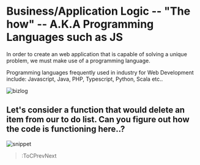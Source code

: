 # Business/Application Logic -- "The how" -- A.K.A Programming Languages such as JS

In order to create an web application that is capable of solving a unique problem, we must make use of a programming language.

Programming languages frequently used in industry for Web Development include: Javascript, Java, PHP, Typescript, Python, Scala etc..

![bizlog](https://tpg-twxdevzone.s3.amazonaws.com/files/media/tile%20images%20for%20guides/custom-business-logic.png)

## Let's consider a function that would delete an item from our to do list. Can you figure out how the code is functioning here..?

![snippet](https://i.ibb.co/q0qXdnJ/Screen-Shot-2020-08-09-at-1-18-25-pm.png)


   <script>
      var deleteId = 0;
      function setDeleteId(event) {
        deleteId = event.dataset.itemId;
      }
      function deleteTask(id) {
        console.log(deleteId);
        fetch("/task/" + id, {
          method: "DELETE",
        })
          .then(() => window.location.reload())
          .catch((error) => console.log("Something went wrong: " + error));
      }
    </script>



> :ToCPrevNext